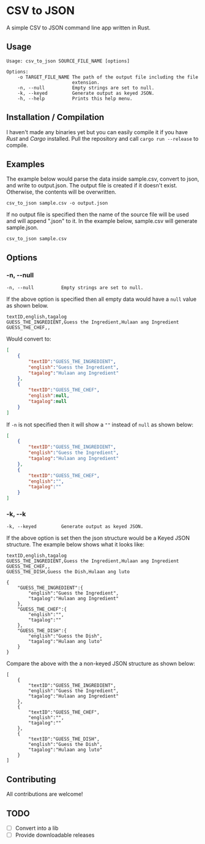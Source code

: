 # CSV to JSON
A simple CSV to JSON command line app written in Rust.

## Usage
```
Usage: csv_to_json SOURCE_FILE_NAME [options]

Options:
    -o TARGET_FILE_NAME The path of the output file including the file
                        extension.
    -n, --null          Empty strings are set to null.
    -k, --keyed         Generate output as keyed JSON.
    -h, --help          Prints this help menu.
````

## Installation / Compilation

I haven't made any binaries yet but you can easily compile it if you have _Rust_ and _Cargo_ installed. Pull the repository and call `cargo run --release` to compile.

## Examples
The example below would parse the data inside sample.csv, convert to json, and write to output.json. The output file is created if it doesn't exist. Otherwise, the contents will be overwritten.
```
csv_to_json sample.csv -o output.json
```

If no output file is specified then the name of the source file will be used and will append ".json" to it. In the example below, sample.csv will generate sample.json.

```
csv_to_json sample.csv
```

## Options

### -n, --null
```
-n, --null          Empty strings are set to null.
```
If the above option is specified then all empty data would have a `null` value as shown below.

```
textID,english,tagalog
GUESS_THE_INGREDIENT,Guess the Ingredient,Hulaan ang Ingredient
GUESS_THE_CHEF,,
```

Would convert to:

```json
[
    {
        "textID":"GUESS_THE_INGREDIENT",
        "english":"Guess the Ingredient",
        "tagalog":"Hulaan ang Ingredient"
    },
    {
        "textID":"GUESS_THE_CHEF",
        "english":null,
        "tagalog":null
    }
]
```

If `-n` is not specified then it will show a `""` instead of `null` as shown below:


```json
[
    {
        "textID":"GUESS_THE_INGREDIENT",
        "english":"Guess the Ingredient",
        "tagalog":"Hulaan ang Ingredient"
    },
    {
        "textID":"GUESS_THE_CHEF",
        "english":"",
        "tagalog":""
    }
]
```

### -k, --k
```
-k, --keyed         Generate output as keyed JSON.
```
If the above option is set then the json structure would be a Keyed JSON structure. The example below shows what it looks like:

```
textID,english,tagalog
GUESS_THE_INGREDIENT,Guess the Ingredient,Hulaan ang Ingredient
GUESS_THE_CHEF,,
GUESS_THE_DISH,Guess the Dish,Hulaan ang luto
```

```
{
    "GUESS_THE_INGREDIENT":{
        "english":"Guess the Ingredient",
        "tagalog":"Hulaan ang Ingredient"
    },
    "GUESS_THE_CHEF":{
        "english":"",
        "tagalog":""
    },
    "GUESS_THE_DISH":{
        "english":"Guess the Dish",
        "tagalog":"Hulaan ang luto"
    }
}
```
Compare the above with the a non-keyed JSON structure as shown below:
```
[
    {
        "textID":"GUESS_THE_INGREDIENT",
        "english":"Guess the Ingredient",
        "tagalog":"Hulaan ang Ingredient"
    },
    {
        "textID":"GUESS_THE_CHEF",
        "english":"",
        "tagalog":""
    },
    {
        "textID":"GUESS_THE_DISH",
        "english":"Guess the Dish",
        "tagalog":"Hulaan ang luto"
    }
]
```

## Contributing

All contributions are welcome!

## TODO
- [ ] Convert into a lib
- [ ] Provide downloadable releases
